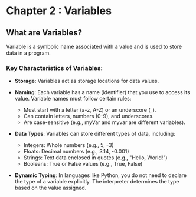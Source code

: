 # Chapter 2 : Variables

## What are Variables?
Variable is a symbolic name associated with a value and is used to store data in a program.

### Key Characteristics of Variables:
- **Storage**: Variables act as storage locations for data values.

- **Naming**: Each variable has a name (identifier) that you use to access its value. Variable names must follow certain rules:
  - Must start with a letter (a-z, A-Z) or an underscore (_).
  - Can contain letters, numbers (0-9), and underscores.
  - Are case-sensitive (e.g., myVar and myvar are different variables).

- **Data Types**: Variables can store different types of data, including:
  - Integers: Whole numbers (e.g., 5, -3)
  - Floats: Decimal numbers (e.g., 3.14, -0.001)
  - Strings: Text data enclosed in quotes (e.g., "Hello, World!")
  - Booleans: True or False values (e.g., True, False)

- **Dynamic Typing**: In languages like Python, you do not need to declare the type of a variable explicitly. The interpreter determines the type based on the value assigned.

